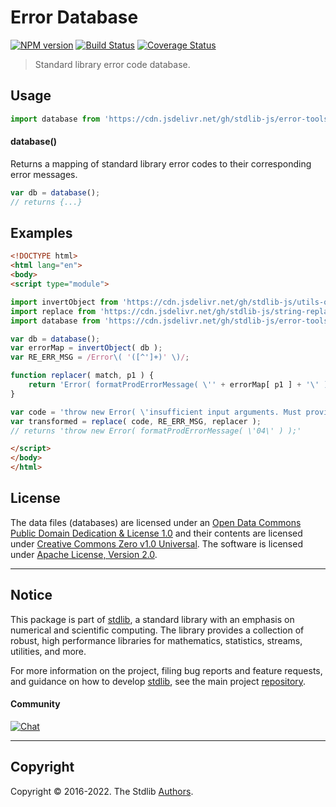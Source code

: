 <!--

@license Apache-2.0

Copyright (c) 2022 The Stdlib Authors.

Licensed under the Apache License, Version 2.0 (the "License");
you may not use this file except in compliance with the License.
You may obtain a copy of the License at

   http://www.apache.org/licenses/LICENSE-2.0

Unless required by applicable law or agreed to in writing, software
distributed under the License is distributed on an "AS IS" BASIS,
WITHOUT WARRANTIES OR CONDITIONS OF ANY KIND, either express or implied.
See the License for the specific language governing permissions and
limitations under the License.

-->

# Error Database

[![NPM version][npm-image]][npm-url] [![Build Status][test-image]][test-url] [![Coverage Status][coverage-image]][coverage-url] <!-- [![dependencies][dependencies-image]][dependencies-url] -->

> Standard library error code database.



<section class="usage">

## Usage

```javascript
import database from 'https://cdn.jsdelivr.net/gh/stdlib-js/error-tools-database@esm/index.mjs';
```

#### database()

Returns a mapping of standard library error codes to their corresponding error messages.

```javascript
var db = database();
// returns {...}
```

</section>

<!-- /.usage -->

<section class="examples">

## Examples

<!-- eslint no-undef: "error" -->

```html
<!DOCTYPE html>
<html lang="en">
<body>
<script type="module">

import invertObject from 'https://cdn.jsdelivr.net/gh/stdlib-js/utils-object-inverse@esm/index.mjs';
import replace from 'https://cdn.jsdelivr.net/gh/stdlib-js/string-replace@esm/index.mjs';
import database from 'https://cdn.jsdelivr.net/gh/stdlib-js/error-tools-database@esm/index.mjs';

var db = database();
var errorMap = invertObject( db );
var RE_ERR_MSG = /Error\( '([^']+)' \)/;

function replacer( match, p1 ) {
    return 'Error( formatProdErrorMessage( \'' + errorMap[ p1 ] + '\' ) )';
}

var code = 'throw new Error( \'insufficient input arguments. Must provide at least one iterator function.\' );';
var transformed = replace( code, RE_ERR_MSG, replacer );
// returns 'throw new Error( formatProdErrorMessage( \'04\' ) );'

</script>
</body>
</html>
```

</section>

<!-- /.examples -->

<!-- <license> -->

## License

The data files (databases) are licensed under an [Open Data Commons Public Domain Dedication & License 1.0][pddl-1.0] and their contents are licensed under [Creative Commons Zero v1.0 Universal][cc0]. The software is licensed under [Apache License, Version 2.0][apache-license].

<!-- </license> -->

<!-- Section for related `stdlib` packages. Do not manually edit this section, as it is automatically populated. -->

<section class="related">

</section>

<!-- /.related -->

<!-- Section for all links. Make sure to keep an empty line after the `section` element and another before the `/section` close. -->


<section class="main-repo" >

* * *

## Notice

This package is part of [stdlib][stdlib], a standard library with an emphasis on numerical and scientific computing. The library provides a collection of robust, high performance libraries for mathematics, statistics, streams, utilities, and more.

For more information on the project, filing bug reports and feature requests, and guidance on how to develop [stdlib][stdlib], see the main project [repository][stdlib].

#### Community

[![Chat][chat-image]][chat-url]

---

## Copyright

Copyright &copy; 2016-2022. The Stdlib [Authors][stdlib-authors].

</section>

<!-- /.stdlib -->

<!-- Section for all links. Make sure to keep an empty line after the `section` element and another before the `/section` close. -->

<section class="links">

[npm-image]: http://img.shields.io/npm/v/@stdlib/error-tools-database.svg
[npm-url]: https://npmjs.org/package/@stdlib/error-tools-database

[test-image]: https://github.com/stdlib-js/error-tools-database/actions/workflows/test.yml/badge.svg?branch=main
[test-url]: https://github.com/stdlib-js/error-tools-database/actions/workflows/test.yml?query=branch:main

[coverage-image]: https://img.shields.io/codecov/c/github/stdlib-js/error-tools-database/main.svg
[coverage-url]: https://codecov.io/github/stdlib-js/error-tools-database?branch=main

<!--

[dependencies-image]: https://img.shields.io/david/stdlib-js/error-tools-database.svg
[dependencies-url]: https://david-dm.org/stdlib-js/error-tools-database/main

-->

[chat-image]: https://img.shields.io/gitter/room/stdlib-js/stdlib.svg
[chat-url]: https://gitter.im/stdlib-js/stdlib/

[stdlib]: https://github.com/stdlib-js/stdlib

[stdlib-authors]: https://github.com/stdlib-js/stdlib/graphs/contributors

[umd]: https://github.com/umdjs/umd
[es-module]: https://developer.mozilla.org/en-US/docs/Web/JavaScript/Guide/Modules

[deno-url]: https://github.com/stdlib-js/error-tools-database/tree/deno
[umd-url]: https://github.com/stdlib-js/error-tools-database/tree/umd
[esm-url]: https://github.com/stdlib-js/error-tools-database/tree/esm
[branches-url]: https://github.com/stdlib-js/error-tools-database/blob/main/branches.md

[pddl-1.0]: http://opendatacommons.org/licenses/pddl/1.0/

[cc0]: https://creativecommons.org/publicdomain/zero/1.0

[apache-license]: https://www.apache.org/licenses/LICENSE-2.0

<!-- <related-links> -->

<!-- </related-links> -->

</section>

<!-- /.links -->
